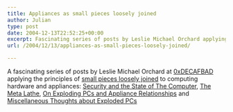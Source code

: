 ```yaml
---
title: Appliances as small pieces loosely joined
author: Julian
type: post
date: 2004-12-13T22:52:25+00:00
excerpt: Fascinating series of posts by Leslie Michael Orchard applying the principles of "small pieces loosely joined" to computing hardware and appliances.
url: /2004/12/13/appliances-as-small-pieces-loosely-joined/

---
```

A fascinating series of posts by Leslie Michael Orchard at [0xDECAFBAD][1] applying the principles of [small pieces loosely joined][2] to computing hardware and appliances: [Security and the State of The Computer][3], [The Meta Lathe][4], [On Exploding PCs and Appliance Relationships][5] and [Miscellaneous Thoughts about Exploded PCs][6]

 [1]: https://www.decafbad.com/
 [2]: https://www.smallpieces.com/
 [3]: https://www.decafbad.com/blog/2004/12/13/security_and_the_state_of_the_computer
 [4]: https://www.decafbad.com/blog/2004/12/13/the_meta_lathe
 [5]: https://www.decafbad.com/blog/2004/12/13/on_exploding_pcs_and_appliance_relationships
 [6]: https://www.decafbad.com/blog/2004/12/13/miscellaneous_thoughts_about_exploded_pcs